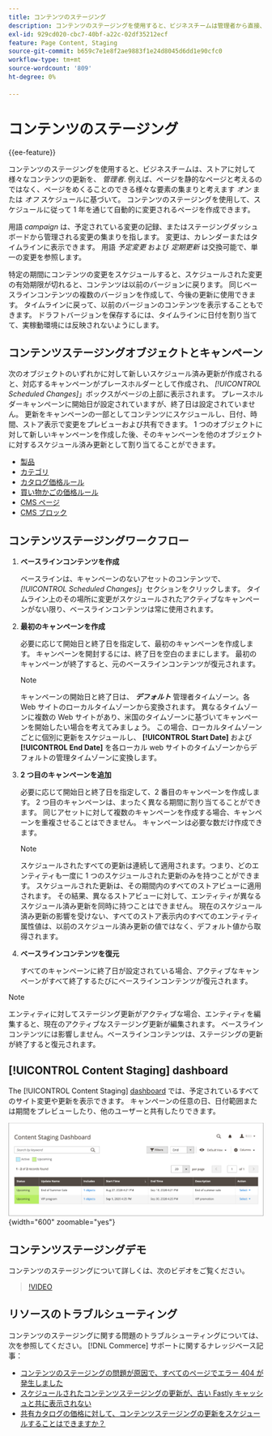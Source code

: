 ```yaml
---
title: コンテンツのステージング
description: コンテンツのステージングを使用すると、ビジネスチームは管理者から直接、様々なコンテンツの更新を簡単に作成、プレビュー、スケジュールできます。
exl-id: 929cd020-cbc7-40bf-a22c-02df35212ecf
feature: Page Content, Staging
source-git-commit: b659c7e1e8f2ae9883f1e24d8045d6dd1e90cfc0
workflow-type: tm+mt
source-wordcount: '809'
ht-degree: 0%

---
```


# コンテンツのステージング

{{ee-feature}}

コンテンツのステージングを使用すると、ビジネスチームは、ストアに対して様々なコンテンツの更新を、 _管理者_. 例えば、ページを静的なページと考えるのではなく、ページをめくることのできる様々な要素の集まりと考えます _オン_ または _オフ_ スケジュールに基づいて。 コンテンツのステージングを使用して、スケジュールに従って 1 年を通じて自動的に変更されるページを作成できます。

用語 _campaign_ は、予定されている変更の記録、またはステージングダッシュボードから管理される変更の集まりを指します。 変更は、カレンダーまたはタイムラインに表示できます。 用語 _予定変更_ および _定期更新_ は交換可能で、単一の変更を参照します。

特定の期間にコンテンツの変更をスケジュールすると、スケジュールされた変更の有効期限が切れると、コンテンツは以前のバージョンに戻ります。 同じベースラインコンテンツの複数のバージョンを作成して、今後の更新に使用できます。 タイムラインに戻って、以前のバージョンのコンテンツを表示することもできます。 ドラフトバージョンを保存するには、タイムラインに日付を割り当てて、実稼動環境には反映されないようにします。

## コンテンツステージングオブジェクトとキャンペーン

次のオブジェクトのいずれかに対して新しいスケジュール済み更新が作成されると、対応するキャンペーンがプレースホルダーとして作成され、 _[!UICONTROL Scheduled Changes]_」ボックスがページの上部に表示されます。 プレースホルダーキャンペーンに開始日が設定されていますが、終了日は設定されていません。 更新をキャンペーンの一部としてコンテンツにスケジュールし、日付、時間、ストア表示で変更をプレビューおよび共有できます。 1 つのオブジェクトに対して新しいキャンペーンを作成した後、そのキャンペーンを他のオブジェクトに対するスケジュール済み更新として割り当てることができます。

- [製品](../catalog/product-scheduled-changes.md)
- [カテゴリ](../catalog/category-scheduled-changes.md)
- [カタログ価格ルール](../merchandising-promotions/price-rule-catalog-scheduled-changes.md)
- [買い物かごの価格ルール](../merchandising-promotions/price-rule-cart-scheduled-changes.md)
- [CMS ページ](pages-workspace.md#scheduled-changes)
- [CMS ブロック](blocks.md)

## コンテンツステージングワークフロー

1. **ベースラインコンテンツを作成**

   ベースラインは、キャンペーンのないアセットのコンテンツで、 _[!UICONTROL Scheduled Changes]_」セクションをクリックします。 タイムライン上のその場所に変更がスケジュールされたアクティブなキャンペーンがない限り、ベースラインコンテンツは常に使用されます。

1. **最初のキャンペーンを作成**

   必要に応じて開始日と終了日を指定して、最初のキャンペーンを作成します。 キャンペーンを開封するには、終了日を空白のままにします。 最初のキャンペーンが終了すると、元のベースラインコンテンツが復元されます。

   >[!NOTE]
   >
   >キャンペーンの開始日と終了日は、 **_デフォルト_** 管理者タイムゾーン。各 Web サイトのローカルタイムゾーンから変換されます。 異なるタイムゾーンに複数の Web サイトがあり、米国のタイムゾーンに基づいてキャンペーンを開始したい場合を考えてみましょう。 この場合、ローカルタイムゾーンごとに個別に更新をスケジュールし、 **[!UICONTROL Start Date]** および **[!UICONTROL End Date]** を各ローカル web サイトのタイムゾーンからデフォルトの管理タイムゾーンに変換します。

1. **2 つ目のキャンペーンを追加**

   必要に応じて開始日と終了日を指定して、2 番目のキャンペーンを作成します。 2 つ目のキャンペーンは、まったく異なる期間に割り当てることができます。 同じアセットに対して複数のキャンペーンを作成する場合、キャンペーンを重複させることはできません。 キャンペーンは必要な数だけ作成できます。

   >[!NOTE]
   >
   >スケジュールされたすべての更新は連続して適用されます。つまり、どのエンティティも一度に 1 つのスケジュールされた更新のみを持つことができます。 スケジュールされた更新は、その期間内のすべてのストアビューに適用されます。 その結果、異なるストアビューに対して、エンティティが異なるスケジュール済み更新を同時に持つことはできません。 現在のスケジュール済み更新の影響を受けない、すべてのストア表示内のすべてのエンティティ属性値は、以前のスケジュール済み更新の値ではなく、デフォルト値から取得されます。

1. **ベースラインコンテンツを復元**

   すべてのキャンペーンに終了日が設定されている場合、アクティブなキャンペーンがすべて終了するたびにベースラインコンテンツが復元されます。

>[!NOTE]
>
>エンティティに対してステージング更新がアクティブな場合、エンティティを編集すると、現在のアクティブなステージング更新が編集されます。 ベースラインコンテンツには影響しません。ベースラインコンテンツは、ステージングの更新が終了すると復元されます。

## [!UICONTROL Content Staging] dashboard

The [!UICONTROL Content Staging] [dashboard](content-staging-dashboard.md) では、予定されているすべてのサイト変更や更新を表示できます。 キャンペーンの任意の日、日付範囲または期間をプレビューしたり、他のユーザーと共有したりできます。

![ステージングダッシュボード](./assets/content-staging-dashboard-grid.png){width="600" zoomable="yes"}

## コンテンツステージングデモ

コンテンツのステージングについて詳しくは、次のビデオをご覧ください。

>[!VIDEO](https://video.tv.adobe.com/v/343784?quality=12)

## リソースのトラブルシューティング

コンテンツのステージングに関する問題のトラブルシューティングについては、次を参照してください。 [!DNL Commerce] サポートに関するナレッジベース記事：

- [コンテンツのステージングの問題が原因で、すべてのページでエラー 404 が発生しました](https://experienceleague.adobe.com/docs/commerce-knowledge-base/kb/troubleshooting/site-down-or-unresponsive/error-404-on-all-pages-due-to-content-staging-issue.html)
- [スケジュールされたコンテンツステージングの更新が、古い Fastly キャッシュと共に表示されない](https://experienceleague.adobe.com/docs/commerce-knowledge-base/kb/troubleshooting/miscellaneous/scheduled-content-staging-updates-not-displayed-with-stale-fastly-cache.html)
- [共有カタログの価格に対して、コンテンツステージングの更新をスケジュールすることはできますか？](https://experienceleague.adobe.com/docs/commerce-knowledge-base/kb/faq/can-i-schedule-content-staging-updates-for-prices-in-a-shared-catalog.html)
